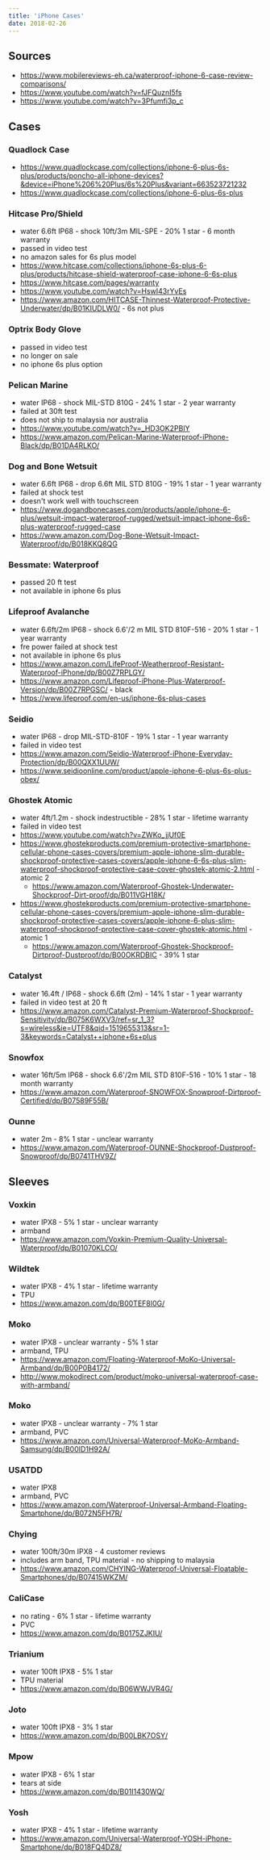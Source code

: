 ```yaml
---
title: 'iPhone Cases'
date: 2018-02-26
---
```


## Sources

* https://www.mobilereviews-eh.ca/waterproof-iphone-6-case-review-comparisons/ 
* https://www.youtube.com/watch?v=fJFQuznI5fs
* https://www.youtube.com/watch?v=3Pfumfi3p_c

## Cases

### Quadlock Case
* https://www.quadlockcase.com/collections/iphone-6-plus-6s-plus/products/poncho-all-iphone-devices?&device=iPhone%206%20Plus/6s%20Plus&variant=663523721232
* https://www.quadlockcase.com/collections/iphone-6-plus-6s-plus

### Hitcase Pro/Shield
* water 6.6ft IP68 - shock 10ft/3m MIL-SPE - 20% 1 star - 6 month warranty
* passed in video test
* no amazon sales for 6s plus model
* https://www.hitcase.com/collections/iphone-6s-plus-6-plus/products/hitcase-shield-waterproof-case-iphone-6-6s-plus
* https://www.hitcase.com/pages/warranty 
* https://www.youtube.com/watch?v=HswI43rYvEs
* https://www.amazon.com/HITCASE-Thinnest-Waterproof-Protective-Underwater/dp/B01KIUDLW0/ - 6s not plus

### Optrix Body Glove
* passed in video test
* no longer on sale
* no iphone 6s plus option

### Pelican Marine
* water IP68 - shock MIL-STD 810G - 24% 1 star - 2 year warranty
* failed at 30ft test
* does not ship to malaysia nor australia
* https://www.youtube.com/watch?v=_HD3OK2PBIY
* https://www.amazon.com/Pelican-Marine-Waterproof-iPhone-Black/dp/B01DA4RLKO/ 

### Dog and Bone Wetsuit
* water 6.6ft IP68 - drop 6.6ft MIL STD 810G - 19% 1 star  - 1 year warranty
* failed at shock test
* doesn't work well with touchscreen
* https://www.dogandbonecases.com/products/apple/iphone-6-plus/wetsuit-impact-waterproof-rugged/wetsuit-impact-iphone-6s6-plus-waterproof-rugged-case
* https://www.amazon.com/Dog-Bone-Wetsuit-Impact-Waterproof/dp/B018KKQ8QG

### Bessmate: Waterproof
* passed 20 ft test
* not available in iphone 6s plus

### Lifeproof Avalanche
* water 6.6ft/2m IP68 - shock 6.6'/2 m MIL STD 810F-516 - 20% 1 star - 1 year warranty
* fre power failed at shock test
* not available in  iphone 6s plus
* https://www.amazon.com/LifeProof-Weatherproof-Resistant-Waterproof-iPhone/dp/B00Z7RPLGY/
* https://www.amazon.com/Lifeproof-iPhone-Plus-Waterproof-Version/dp/B00Z7RPGSC/ - black
* https://www.lifeproof.com/en-us/iphone-6s-plus-cases  

### Seidio
* water IP68 - drop MIL-STD-810F - 19% 1 star - 1 year warranty
* failed in video test
* https://www.amazon.com/Seidio-Waterproof-iPhone-Everyday-Protection/dp/B00QXX1UUW/ 
* https://www.seidioonline.com/product/apple-iphone-6-plus-6s-plus-obex/

### Ghostek Atomic
* water 4ft/1.2m - shock indestructible - 28% 1 star - lifetime warranty
* failed in video test
* https://www.youtube.com/watch?v=ZWKo_jjUf0E
* https://www.ghostekproducts.com/premium-protective-smartphone-cellular-phone-cases-covers/premium-apple-iphone-slim-durable-shockproof-protective-cases-covers/apple-iphone-6-6s-plus-slim-waterproof-shockproof-protective-case-cover-ghostek-atomic-2.html  - atomic 2
    * https://www.amazon.com/Waterproof-Ghostek-Underwater-Shockproof-Dirt-proof/dp/B011VGH18K/ 
* https://www.ghostekproducts.com/premium-protective-smartphone-cellular-phone-cases-covers/premium-apple-iphone-slim-durable-shockproof-protective-cases-covers/apple-iphone-6-plus-slim-waterproof-shockproof-protective-case-cover-ghostek-atomic.html  - atomic 1
    * https://www.amazon.com/Waterproof-Ghostek-Shockproof-Dirtproof-Dustproof/dp/B00OKRDBIC - 39% 1 star

### Catalyst
* water 16.4ft / IP68 - shock 6.6ft (2m) - 14% 1 star - 1 year warranty
* failed in video test at 20 ft
* https://www.amazon.com/Catalyst-Premium-Waterproof-Shockproof-Sensitivity/dp/B075K6WXV3/ref=sr_1_3?s=wireless&ie=UTF8&qid=1519655313&sr=1-3&keywords=Catalyst++iphone+6s+plus

### Snowfox
* water 16ft/5m IP68 - shock 6.6'/2m MIL STD 810F-516 - 10% 1 star - 18 month warranty
* https://www.amazon.com/Waterproof-SNOWFOX-Snowproof-Dirtproof-Certified/dp/B07589F55B/

### Ounne
* water 2m - 8% 1 star - unclear warranty
* https://www.amazon.com/Waterproof-OUNNE-Shockproof-Dustproof-Snowproof/dp/B0741THV9Z/ 



## Sleeves

### Voxkin
* water IPX8 - 5% 1 star - unclear warranty
* armband
* https://www.amazon.com/Voxkin-Premium-Quality-Universal-Waterproof/dp/B01070KLCO/ 

### Wildtek
* water IPX8 - 4% 1 star - lifetime warranty
* TPU
* https://www.amazon.com/dp/B00TEF8I0G/ 

### Moko
* water IPX8 - unclear warranty - 5% 1 star
* armband, TPU
* https://www.amazon.com/Floating-Waterproof-MoKo-Universal-Armband/dp/B00P0B4172/
* http://www.mokodirect.com/product/moko-universal-waterproof-case-with-armband/ 

### Moko
* water IPX8 - unclear warranty - 7% 1 star
* armband, PVC
* https://www.amazon.com/Universal-Waterproof-MoKo-Armband-Samsung/dp/B00ID1H92A/

### USATDD
* water IPX8
* armband, PVC
* https://www.amazon.com/Waterproof-Universal-Armband-Floating-Smartphone/dp/B072N5FH7R/

### Chying
* water 100ft/30m IPX8 - 4 customer reviews
* includes arm band, TPU material - no shipping to malaysia
* https://www.amazon.com/CHYING-Waterproof-Universal-Floatable-Smartphones/dp/B07415WKZM/

### CaliCase
* no rating - 6% 1 star - lifetime warranty
* PVC
* https://www.amazon.com/dp/B0175ZJKIU/

### Trianium
* water 100ft IPX8 - 5% 1 star
* TPU material
* https://www.amazon.com/dp/B06WWJVR4G/ 

### Joto
* water 100ft IPX8 - 3% 1 star
* https://www.amazon.com/dp/B00LBK7OSY/ 

### Mpow
* water IPX8  - 6% 1 star
* tears at side
* https://www.amazon.com/dp/B01I1430WQ/ 

### Yosh
* water IPX8 - 4% 1 star - lifetime warranty
* https://www.amazon.com/Universal-Waterproof-YOSH-iPhone-Smartphone/dp/B018FQ4DZ8/ 
